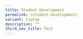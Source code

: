 ```yaml
---
title: Student Development
permalink: /student-development/
variant: tiptap
description: ""
third_nav_title: Test
---
```


